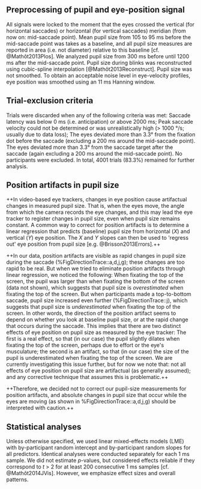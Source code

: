 ## Preprocessing of pupil and eye-position signal

All signals were locked to the moment that the eyes crossed the vertical (for horizontal saccades) or horizontal (for vertical saccades) meridian (from now on: mid-saccade point). Mean pupil size from 105 to 95 ms before the mid-saccade point was takes as a baseline, and all pupil size measures are reported in area (i.e. not diameter) relative to this baseline [cf. @Mathôt2013Plos]. We analyzed pupil size from 300 ms before until 1200 ms after the mid-saccade point. Pupil size during blinks was reconstructed using cubic-spline interpolation [@Mathôt2013Reconstruct]. Pupil size was not smoothed. To obtain an acceptable noise level in eye-velocity profiles, eye position was smoothed using an 11 ms Hanning window.

## Trial-exclusion criteria

Trials were discarded when any of the following criteria was met: Saccade latency was below 0 ms (i.e. anticipation) or above 2000 ms; Peak saccade velocity could not be determined or was unrealistically high (> 1000 °/s; usually due to data loss); The eyes deviated more than 3.3° from the fixation dot before the saccade (excluding a 200 ms around the mid-saccade point). The eyes deviated more than 3.3° from the saccade target after the saccade (again excluding a 200 ms around the mid-saccade point). No participants were excluded. In total, 4001 trials (83.3%) remained for further analysis.

## Position artifacts in pupil size

++In video-based eye trackers, changes in eye position cause artifactual changes in measured pupil size. That is, when the eyes move, the angle from which the camera records the eye changes, and this may lead the eye tracker to register changes in pupil size, even when pupil size remains constant. A common way to correct for position artifacts is to determine a linear regression that predicts (baseline) pupil size from horizontal (*X*) and vertical (*Y*) eye position. The *X* and *Y* slopes can then be used to 'regress out' eye position from pupil size [e.g. @Brisson2013Errors].++

++In our data, position artifacts are visible as rapid changes in pupil size during the saccade (%FigDirectionTrace::a,d,j,g); these changes are too rapid to be real. But when we tried to eliminate position artifacts through linear regression, we noticed the following: When fixating the top of the screen, the pupil was larger than when fixating the bottom of the screen (data not shown), which suggests that pupil size is *overestimated* when fixating the top of the screen. But when participants made a top-to-bottom saccade, pupil size increased even further (%FigDirectionTrace::j), which suggests that pupil size is *underestimated* when fixating the top of the screen. In other words, the direction of the position artifact seems to depend on whether you look at baseline pupil size, or at the rapid change that occurs during the saccade. This implies that there are two distinct effects of eye position on pupil size as measured by the eye tracker: The first is a real effect, so that (in our case) the pupil slightly dilates when fixating the top of the screen, perhaps due to effort or the eye's musculature; the second is an artifact, so that (in our case) the size of the pupil is underestimated when fixating the top of the screen. We are currently investigating this issue further, but for now we note that: not all effects of eye position on pupil size are artifactual (as generally assumed); and any corrective technique that assumes this is problematic.++

++Therefore, we decided not to correct our pupil-size measurements for position artifacts, and absolute changes in pupil size that occur while the eyes are moving (as shown in %FigDirectionTrace::a,d,j,g) should be interpreted with caution.++

## Statistical analyses

Unless otherwise specified, we used linear mixed-effects models (LME) with by-participant random intercept and by-participant random slopes for all predictors. Identical analyses were conducted separately for each 1 ms sample. We did not estimate *p*-values, but considered effects reliable if they correspond to *t* > 2 for at least 200 consecutive 1 ms samples [cf. @Mathôt2014JVis]. However, we emphasize effect sizes and overall patterns.
